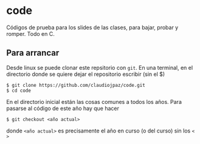 # code
Códigos de prueba para los slides de las clases, para bajar, probar y romper. Todo en C.

## Para arrancar
Desde linux se puede clonar este repsitorio con `git`. En una terminal, en el directorio donde se quiere dejar el repositorio escribir (sin el $)
```
$ git clone https://github.com/claudiojpaz/code.git
$ cd code
```

En el directorio inicial están las cosas comunes a todos los años. Para pasarse al código de este año hay que hacer
```
$ git checkout <año actual>
```
donde `<año actual>` es precisamente el año en curso (o del curso) sin los `< >`

